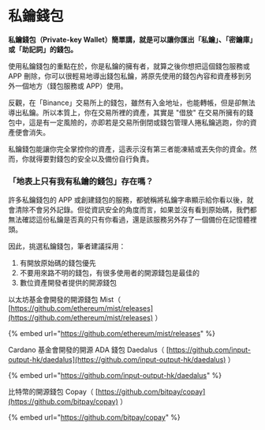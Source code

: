 # 私鑰錢包

**私鑰錢包（Private-key Wallet）簡單講，就是可以讓你匯出「私鑰」、「密鑰庫」 或「助記詞」的錢包。**

使用私鑰錢包的重點在於，你是私鑰的擁有者，就算之後你想把這個錢包服務或 APP 刪除，你可以很輕易地導出錢包私鑰，將原先使用的錢包內容和資產移到另外一個地方（錢包服務或 APP）使用。

反觀，在「Binance」交易所上的錢包，雖然有入金地址，也能轉帳，但是卻無法導出私鑰。所以本質上，你在交易所裡的資產，其實是 "借放" 在交易所擁有的錢包中，這是有一定風險的，亦即若是交易所倒閉或錢包管理人捲私鑰逃跑，你的資產便會消失。

私鑰錢包能讓你完全掌控你的資產，這表示沒有第三者能凍結或丟失你的資金。然而，你就得要對錢包的安全以及備份自行負責。

### 「地表上只有我有私鑰的錢包」存在嗎？

許多私鑰錢包的 APP 或創建錢包的服務，都號稱將私鑰字串顯示給你看以後，就會清除不會另外記錄。但從資訊安全的角度而言，如果並沒有看到原始碼，我們都無法確認這份私鑰是否真的只有你看過，還是該服務另外存了一個備份在記憶體裡頭。

因此，挑選私鑰錢包，筆者建議採用：

1. 有開放原始碼的錢包優先
2. 不要用來路不明的錢包，有很多使用者的開源錢包是最佳的
3. 數位資產開發者提供的開源錢包

以太坊基金會開發的開源錢包 Mist（ [https://github.com/ethereum/mist/releases](https://github.com/ethereum/mist/releases) ）

{% embed url="https://github.com/ethereum/mist/releases" %}

Cardano 基金會開發的開源 ADA 錢包 Daedalus（ [https://github.com/input-output-hk/daedalus](https://github.com/input-output-hk/daedalus) ）

{% embed url="https://github.com/input-output-hk/daedalus" %}

比特幣的開源錢包 Copay（ [https://github.com/bitpay/copay](https://github.com/bitpay/copay) ）

{% embed url="https://github.com/bitpay/copay" %}



